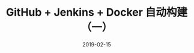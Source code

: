---
title: GitHub + Jenkins + Docker 自动构建（一）
categories: 
tags: server
copyright: true
comments: true
description: 
date: 2019-02-15
thumbnail: /pic/3.jpg
disqusId: GitHub + Jenkins + Docker自动构建(一)
---